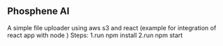 ## Phosphene AI
A simple file uploader using aws s3 and react
(example for integration of react app with node )
Steps:
1.run npm install
2.run npm start 
